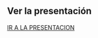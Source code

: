 ## Ver la presentación

[IR A LA PRESENTACION](#https://rho1and0.github.io/presentacion_tecnicas_investigacion/#/)

